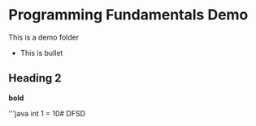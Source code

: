 # Programming Fundamentals Demo
This is a demo folder

- This is bullet
## Heading 2
**bold**

'''java
int 1 = 10#   D F S D  
 